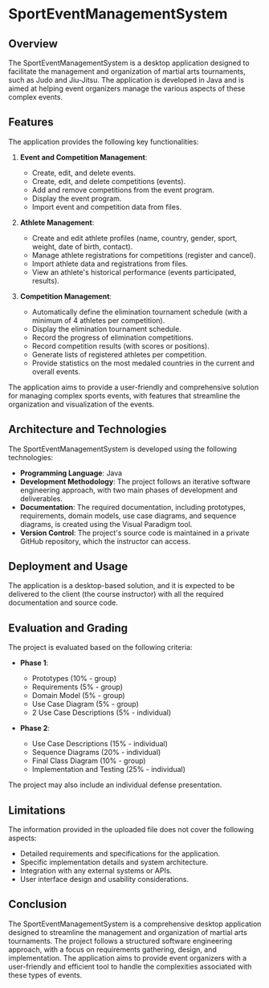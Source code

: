 # SportEventManagementSystem

## Overview

The SportEventManagementSystem is a desktop application designed to facilitate the management and organization of martial arts tournaments, such as Judo and Jiu-Jitsu. The application is developed in Java and is aimed at helping event organizers manage the various aspects of these complex events.

## Features

The application provides the following key functionalities:

1. **Event and Competition Management**:
   - Create, edit, and delete events.
   - Create, edit, and delete competitions (events).
   - Add and remove competitions from the event program.
   - Display the event program.
   - Import event and competition data from files.

2. **Athlete Management**:
   - Create and edit athlete profiles (name, country, gender, sport, weight, date of birth, contact).
   - Manage athlete registrations for competitions (register and cancel).
   - Import athlete data and registrations from files.
   - View an athlete's historical performance (events participated, results).

3. **Competition Management**:
   - Automatically define the elimination tournament schedule (with a minimum of 4 athletes per competition).
   - Display the elimination tournament schedule.
   - Record the progress of elimination competitions.
   - Record competition results (with scores or positions).
   - Generate lists of registered athletes per competition.
   - Provide statistics on the most medaled countries in the current and overall events.

The application aims to provide a user-friendly and comprehensive solution for managing complex sports events, with features that streamline the organization and visualization of the events.

## Architecture and Technologies

The SportEventManagementSystem is developed using the following technologies:

- **Programming Language**: Java
- **Development Methodology**: The project follows an iterative software engineering approach, with two main phases of development and deliverables.
- **Documentation**: The required documentation, including prototypes, requirements, domain models, use case diagrams, and sequence diagrams, is created using the Visual Paradigm tool.
- **Version Control**: The project's source code is maintained in a private GitHub repository, which the instructor can access.

## Deployment and Usage

The application is a desktop-based solution, and it is expected to be delivered to the client (the course instructor) with all the required documentation and source code.

## Evaluation and Grading

The project is evaluated based on the following criteria:

- **Phase 1**:
  - Prototypes (10% - group)
  - Requirements (5% - group)
  - Domain Model (5% - group)
  - Use Case Diagram (5% - group)
  - 2 Use Case Descriptions (5% - individual)

- **Phase 2**:
  - Use Case Descriptions (15% - individual)
  - Sequence Diagrams (20% - individual)
  - Final Class Diagram (10% - group)
  - Implementation and Testing (25% - individual)

The project may also include an individual defense presentation.

## Limitations

The information provided in the uploaded file does not cover the following aspects:

- Detailed requirements and specifications for the application.
- Specific implementation details and system architecture.
- Integration with any external systems or APIs.
- User interface design and usability considerations.

## Conclusion

The SportEventManagementSystem is a comprehensive desktop application designed to streamline the management and organization of martial arts tournaments. The project follows a structured software engineering approach, with a focus on requirements gathering, design, and implementation. The application aims to provide event organizers with a user-friendly and efficient tool to handle the complexities associated with these types of events.

